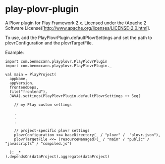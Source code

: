 play-plovr-plugin
=================

A Plovr plugin for Play Framework 2.x.  Licensed under the (Apache 2 Software License)[http://www.apache.org/licenses/LICENSE-2.0.html].

To use, add the PlayPlovrPlugin.defaultPlovrSettings and set the path to plovrConfiguration and the plovrTargetFile.

Example:

    import com.benmccann.playplovr.PlayPlovrPlugin
    import com.benmccann.playplovr.PlayPlovrPlugin._
    
    val main = PlayProject(
      appName,
      appVersion,
      frontendDeps,
      file("frontend"),
      JAVA).settings(PlayPlovrPlugin.defaultPlovrSettings ++ Seq(
    
        // my Play custom settings
    
        .
        .
        .
    
        // project-specific plovr settings
        plovrConfiguration <<= baseDirectory(_ / "plovr" /  "plovr.json"),
        plovrTargetFile <<= (resourceManaged)(_ / "main" / "public" / "javascripts" / "compiled.js")
    
      ): _*
    ).dependsOn(dataProject).aggregate(dataProject)
